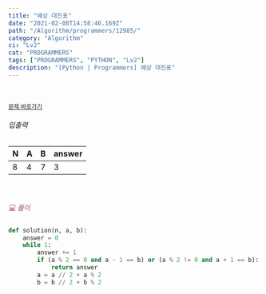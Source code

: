 ```yaml
---
title: "예상 대진표"
date: "2021-02-08T14:58:46.169Z"
path: "/Algorithm/programmers/12985/"
category: "Algorithm"
ci: "Lv2"
cat: "PROGRAMMERS"
tags: ["PROGRAMMERS", "PYTHON", "Lv2"]
description: "[Python | Programmers] 예상 대진표"
---
```


<br />

<a href="https://programmers.co.kr/learn/courses/30/lessons/12985"><small>문제 바로가기</small></a>

###### 입출력

| N    | A    | B    | answer |
| ---- | ---- | ---- | ------ |
| 8    | 4    | 7    | 3      |

<br />

##### <h5 style="color:#C587AE;">💻 풀이</h5>

```python
def solution(n, a, b):
    answer = 0
    while 1:
        answer += 1
        if (a % 2 == 0 and a - 1 == b) or (a % 2 != 0 and a + 1 == b):
            return answer
        a = a // 2 + a % 2
        b = b // 2 + b % 2
```

<br />



